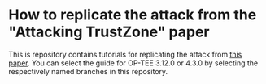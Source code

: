 # How to replicate the attack from the "Attacking TrustZone" paper

This is repository contains tutorials for replicating the attack from [this paper](https://link.springer.com/article/10.1007/s11416-021-00413-y). You can select the guide for OP-TEE 3.12.0 or 4.3.0 by selecting the respectively named branches in this repository.
